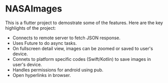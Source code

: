 # NASAImages

This is a flutter project to demostrate some of the features. Here are the key highlights of the project:

 - Connects to remote server to fetch JSON response.
 - Uses Future to do async tasks.
 - On fullscreen detail view, images can be zoomed or saved to user's device.
 - Connets to platform specific codes (Swift/Kotlin) to save images in user's device.
 - Handles permissions for android using pub.
 - Open hyperlinks in browser.


